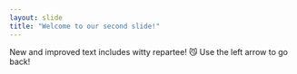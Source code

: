 ```yaml
---
layout: slide
title: "Welcome to our second slide!"
---
```

New and improved text includes witty repartee! 😼
Use the left arrow to go back!
